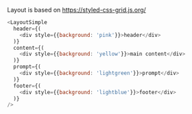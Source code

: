 Layout is based on https://styled-css-grid.js.org/

```js
<LayoutSimple
  header={(
    <div style={{background: 'pink'}}>header</div>
  )}
  content={(
    <div style={{background: 'yellow'}}>main content</div>
  )}
  prompt={(
    <div style={{background: 'lightgreen'}}>prompt</div>
  )}
  footer={(
    <div style={{background: 'lightblue'}}>footer</div>
  )}
/>
```